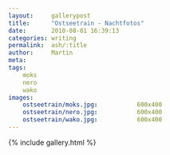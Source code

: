 ```yaml
---
layout:     gallerypost
title:      "Ostseetrain - Nachtfotos"
date:       2010-08-01 16:39:13
categories: writing
permalink:  ash/:title
author:     Martin
meta:
tags:
    moks
    nero
    wako
images:
    ostseetrain/moks.jpg:           600x400
    ostseetrain/nero.jpg:           600x400
    ostseetrain/wako.jpg:           600x400
---
```


{% include gallery.html %}
